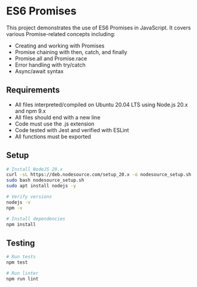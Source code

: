 # ES6 Promises

This project demonstrates the use of ES6 Promises in JavaScript. It covers various Promise-related concepts including:

- Creating and working with Promises
- Promise chaining with then, catch, and finally
- Promise.all and Promise.race
- Error handling with try/catch
- Async/await syntax

## Requirements

- All files interpreted/compiled on Ubuntu 20.04 LTS using Node.js 20.x and npm 9.x
- All files should end with a new line
- Code must use the .js extension
- Code tested with Jest and verified with ESLint
- All functions must be exported

## Setup

```bash
# Install NodeJS 20.x
curl -sL https://deb.nodesource.com/setup_20.x -o nodesource_setup.sh
sudo bash nodesource_setup.sh
sudo apt install nodejs -y

# Verify versions
nodejs -v
npm -v

# Install dependencies
npm install
```

## Testing

```bash
# Run tests
npm test

# Run linter
npm run lint
``` 